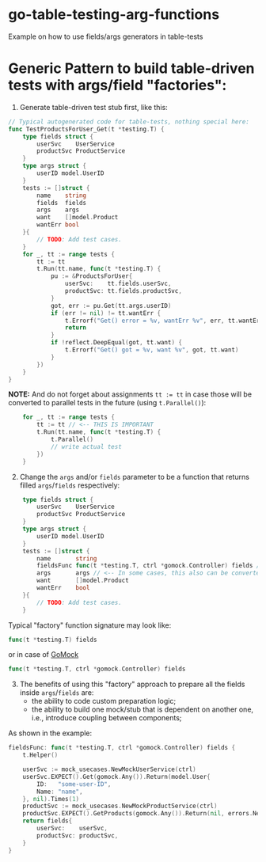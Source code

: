 # go-table-testing-arg-functions

Example on how to use fields/args generators in table-tests

# Generic Pattern to build table-driven tests with args/field "factories":

1. Generate table-driven test stub first, like this:
```go
// Typical autogenerated code for table-tests, nothing special here:
func TestProductsForUser_Get(t *testing.T) {
    type fields struct {
        userSvc    UserService
        productSvc ProductService
    }
    type args struct {
        userID model.UserID
    }
    tests := []struct {
        name    string
        fields  fields
        args    args
        want    []model.Product
        wantErr bool
    }{
        // TODO: Add test cases.
    }
    for _, tt := range tests {
        tt := tt
        t.Run(tt.name, func(t *testing.T) {
            pu := &ProductsForUser{
                userSvc:    tt.fields.userSvc,
                productSvc: tt.fields.productSvc,
            }
            got, err := pu.Get(tt.args.userID)
            if (err != nil) != tt.wantErr {
                t.Errorf("Get() error = %v, wantErr %v", err, tt.wantErr)
                return
            }
            if !reflect.DeepEqual(got, tt.want) {
                t.Errorf("Get() got = %v, want %v", got, tt.want)
            }
        })
    }
}
```

**NOTE:** And do not forget about assignments `tt := tt` in case those will be converted to parallel tests in the future (using `t.Parallel()`):
```go
    for _, tt := range tests {
        tt := tt // <-- THIS IS IMPORTANT
        t.Run(tt.name, func(t *testing.T) {
            t.Parallel()
            // write actual test			
        })
    }

```

2. Change the `args` and/or `fields` parameter to be a function that returns filled `args`/`fields` respectively:
```go
    type fields struct {
        userSvc    UserService
        productSvc ProductService
    }
    type args struct {
        userID model.UserID
    }
    tests := []struct {
        name       string
        fieldsFunc func(t *testing.T, ctrl *gomock.Controller) fields // <-- THIS IS a "factory"
        args       args // <-- In some cases, this also can be converted to a "factory" 
        want       []model.Product
        wantErr    bool
    }{
        // TODO: Add test cases.
    }
```

Typical "factory" function signature may look like:
```go
func(t *testing.T) fields
```
or in case of [GoMock](https://github.com/golang/mock)
```go
func(t *testing.T, ctrl *gomock.Controller) fields
```

3. The benefits of using this "factory" approach to prepare all the fields inside `args`/`fields` are:
    - the ability to code custom preparation logic;
    - the ability to build one mock/stub that is dependent on another one, i.e., introduce coupling between components;

As shown in the example:
```go
fieldsFunc: func(t *testing.T, ctrl *gomock.Controller) fields {
    t.Helper()

    userSvc := mock_usecases.NewMockUserService(ctrl)
    userSvc.EXPECT().Get(gomock.Any()).Return(model.User{
        ID:   "some-user-ID",
        Name: "name",
    }, nil).Times(1)
    productSvc := mock_usecases.NewMockProductService(ctrl)
    productSvc.EXPECT().GetProducts(gomock.Any()).Return(nil, errors.New("get products")).Times(1)
    return fields{
        userSvc:    userSvc,
        productSvc: productSvc,
    }
}
```